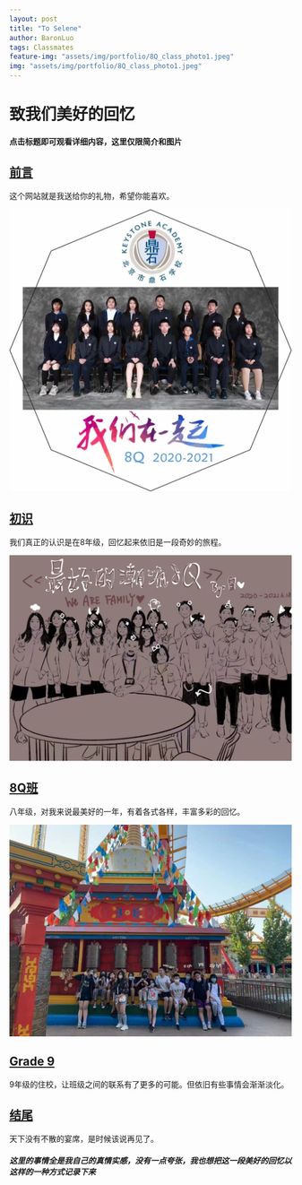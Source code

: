 ```yaml
---
layout: post
title: "To Selene"
author: BaronLuo
tags: Classmates
feature-img: "assets/img/portfolio/8Q_class_photo1.jpeg"
img: "assets/img/portfolio/8Q_class_photo1.jpeg"
---
```


# 致我们美好的回忆
#### **点击标题即可观看详细内容，这里仅限简介和图片**

## [前言](https://www.luobangyan.cn/portfolio/preface)
这个网站就是我送给你的礼物，希望你能喜欢。

![8Q_class_photo2](/assets/img/portfolio/8Q_class_photo2.jpeg)
## [初识](https://www.luobangyan.cn/portfolio/first-view)
我们真正的认识是在8年级，回忆起来依旧是一段奇妙的旅程。

![8Q_class_photo3](/assets/img/portfolio/8Q_class_photo3.jpeg)
## [8Q班](https://www.luobangyan.cn/portfolio/8q)
八年级，对我来说最美好的一年，有着各式各样，丰富多彩的回忆。

![8Q_class_photo5](/assets/img/portfolio/8Q_class_photo5.jpeg)
## [Grade 9](https://www.luobangyan.cn/portfolio/grade-9)
9年级的住校，让班级之间的联系有了更多的可能。但依旧有些事情会渐渐淡化。

## [结尾](https://www.luobangyan.cn/portfolio/ending)
天下没有不散的宴席，是时候该说再见了。

##### *这里的事情全是我自己的真情实感，没有一点夸张，我也想把这一段美好的回忆以这样的一种方式记录下来*